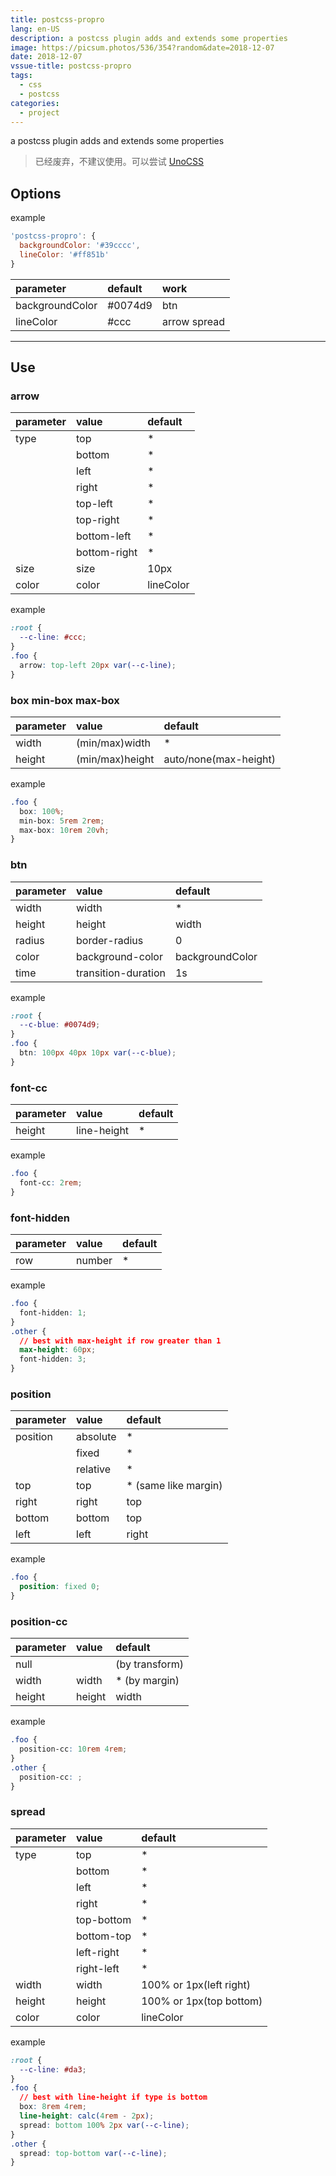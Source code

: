 ```yaml
---
title: postcss-propro
lang: en-US
description: a postcss plugin adds and extends some properties
image: https://picsum.photos/536/354?random&date=2018-12-07
date: 2018-12-07
vssue-title: postcss-propro
tags:
  - css
  - postcss
categories:
  - project
---
```


a postcss plugin adds and extends some properties

<!-- more -->

> 已经废弃，不建议使用。可以尝试 [UnoCSS](https://github.com/unocss/unocss)

## Options

example
``` js
'postcss-propro': {
  backgroundColor: '#39cccc',
  lineColor: '#ff851b'
}
```

| parameter | default | work |
| :- | :- | :- |
| backgroundColor | #0074d9 | btn |
| lineColor | #ccc | arrow spread |

---

## Use

### arrow

| parameter | value | default |
| :- | :- | :- |
| type | top | * |
|  | bottom | * |
|  | left | * |
|  | right | * |
|  | top-left | * |
|  | top-right | * |
|  | bottom-left | * |
|  | bottom-right | * |
| size | size | 10px |
| color | color | lineColor |

example
``` css
:root {
  --c-line: #ccc;
}
.foo {
  arrow: top-left 20px var(--c-line);
}
```

### box min-box max-box

| parameter | value | default |
| :- | :- | :- |
| width | (min/max)width | * |
| height | (min/max)height | auto/none(max-height) |

example
``` css
.foo {
  box: 100%;
  min-box: 5rem 2rem;
  max-box: 10rem 20vh;
}
```

### btn

| parameter | value | default |
| :- | :- | :- |
| width | width | * |
| height | height | width |
| radius | border-radius | 0 |
| color | background-color | backgroundColor |
| time | transition-duration | 1s |

example
``` css
:root {
  --c-blue: #0074d9;
}
.foo {
  btn: 100px 40px 10px var(--c-blue);
}
```

### font-cc

| parameter | value | default |
| :- | :- | :- |
| height | line-height | * |

example
``` css
.foo {
  font-cc: 2rem;
}
```

### font-hidden

| parameter | value | default |
| :- | :- | :- |
| row | number | * |

example
``` css
.foo {
  font-hidden: 1;
}
.other {
  // best with max-height if row greater than 1
  max-height: 60px;
  font-hidden: 3;
}
```

### position

| parameter | value | default |
| :- | :- | :- |
| position | absolute | * |
|  | fixed | * |
|  | relative | * |
| top | top | * (same like margin) |
| right | right | top |
| bottom | bottom | top |
| left | left | right |

example
``` css
.foo {
  position: fixed 0;
}
```

### position-cc

| parameter | value | default |
| :- | :- | :- |
| null |  | (by transform) |
| width | width | * (by margin) |
| height | height | width |

example
``` css
.foo {
  position-cc: 10rem 4rem;
}
.other {
  position-cc: ;
}
```

### spread

| parameter | value | default |
| :- | :- | :- |
| type | top | * |
|  | bottom | * |
|  | left | * |
|  | right | * |
|  | top-bottom | * |
|  | bottom-top | * |
|  | left-right | * |
|  | right-left | * |
| width | width | 100% or 1px(left right) |
| height | height | 100% or 1px(top bottom) |
| color | color | lineColor |

example
``` css
:root {
  --c-line: #da3;
}
.foo {
  // best with line-height if type is bottom
  box: 8rem 4rem;
  line-height: calc(4rem - 2px);
  spread: bottom 100% 2px var(--c-line);
}
.other {
  spread: top-bottom var(--c-line);
}
```
